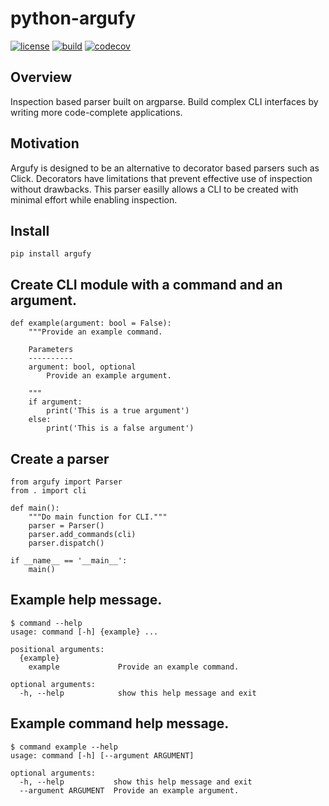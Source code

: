 # python-argufy

[![license](https://img.shields.io/badge/License-Apache%202.0-blue.svg)](https://opensource.org/licenses/Apache-2.0)
[![build](https://github.com/kuwv/python-argufy/actions/workflows/ci.yml/badge.svg?branch=main)](https://github.com/kuwv/python-argufy/actions/workflows/ci.yml)
[![codecov](https://codecov.io/gh/kuwv/python-argufy/branch/master/graph/badge.svg)](https://codecov.io/gh/kuwv/python-argufy)

## Overview

Inspection based parser built on argparse. Build complex CLI interfaces by
writing more code-complete applications.

## Motivation

Argufy is designed to be an alternative to decorator based parsers such as
Click. Decorators have limitations that prevent effective use of inspection
without drawbacks. This parser easilly allows a CLI to be created with minimal
effort while enabling inspection.

## Install

`pip install argufy`

## Create CLI module with a command and an argument.

```
def example(argument: bool = False):
    """Provide an example command.

    Parameters
    ----------
    argument: bool, optional
        Provide an example argument.

    """
    if argument:
        print('This is a true argument')
    else:
        print('This is a false argument')
```

## Create a parser

```
from argufy import Parser
from . import cli

def main():
    """Do main function for CLI."""
    parser = Parser()
    parser.add_commands(cli)
    parser.dispatch()

if __name__ == '__main__':
    main()
```

## Example help message.

```
$ command --help
usage: command [-h] {example} ...

positional arguments:
  {example}
    example             Provide an example command.

optional arguments:
  -h, --help            show this help message and exit
```

## Example command help message.

```
$ command example --help
usage: command [-h] [--argument ARGUMENT]

optional arguments:
  -h, --help           show this help message and exit
  --argument ARGUMENT  Provide an example argument.
```
